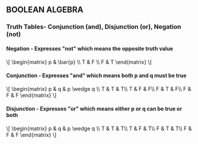 ## BOOLEAN ALGEBRA

### Truth Tables- Conjunction (and), Disjunction (or), Negation (not)

#### **Negation** - Expresses "not" which means the opposite truth value

<div class='math'>
\[
 \begin{matrix}
  p & \bar{p} \\
  T & F \\
  F & T
 \end{matrix}
\]
</div>

#### **Conjunction** - Expresses "and" which means both p and q must be true

<div class='math'>
\[
 \begin{matrix}
  p & q & p \wedge q \\
  T & T & T\\
  T & F & F\\
  F & T & F\\
  F & F & F
 \end{matrix}
\]
</div>

#### **Disjunction** - Expresses "or" which means either p or q can be true or both

<div class='math'>
\[
 \begin{matrix}
  p & q & p \wedge q \\
  T & T & T\\
  T & F & T\\
  F & T & T\\
  F & F & F
 \end{matrix}
\]
</div>

